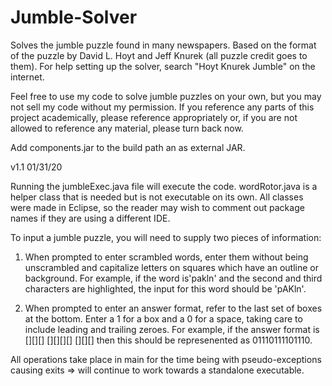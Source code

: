 # Jumble-Solver
Solves the jumble puzzle found in many newspapers. Based on the format of the puzzle by David L. Hoyt and Jeff Knurek (all puzzle credit goes to them). For help setting up the solver, search "Hoyt Knurek Jumble" on the internet.

Feel free to use my code to solve jumble puzzles on your own, but you may not sell my code without my permission. If you reference any parts of this project academically, please reference appropriately or, if you are not allowed to reference any material, please turn back now.

Add components.jar to the build path an as external JAR.

v1.1 01/31/20

Running the jumbleExec.java file will execute the code. wordRotor.java is a helper class that is needed but is not executable on its own. All classes were made in Eclipse, so the reader may wish to comment out package names if they are using a different IDE.

To input a jumble puzzle, you will need to supply two pieces of information:

  1) When prompted to enter scrambled words, enter them without being unscrambled and capitalize letters on squares which have an outline or background. For example, if the word is'pakln'  and the second and third characters are highlighted, the input for this word should be 'pAKln'.
  
  2) When prompted to enter an answer format, refer to the last set of boxes at the bottom. Enter a 1 for a box and a 0 for a space, taking care to include leading and trailing zeroes. For example, if the answer format is [][][] [][][][] [][][] then this should be represenented as 01110111101110.

All operations take place in main for the time being with pseudo-exceptions causing exits => will continue to work towards a standalone executable.
